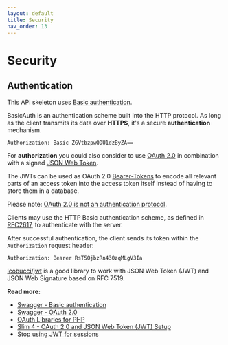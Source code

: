 ```yaml
---
layout: default
title: Security
nav_order: 13
---
```


# Security

## Authentication

This API skeleton uses [Basic authentication](https://en.wikipedia.org/wiki/Basic_access_authentication).

BasicAuth is an authentication scheme built into the HTTP protocol. 
As long as the client transmits its data over **HTTPS**, 
it's a secure **authentication** mechanism.  

```
Authorization: Basic ZGVtbzpwQDU1dzByZA==
```

For **authorization** you could also consider to use [OAuth 2.0](https://oauth.net/2/) in combination with a signed [JSON Web Token](https://oauth.net/2/jwt/).

The JWTs can be used as OAuth 2.0 [Bearer-Tokens](https://oauth.net/2/bearer-tokens/) to encode all relevant parts of an access token into the access token itself instead of having to store them in a database.

Please note: [OAuth 2.0 is not an authentication protocol](https://oauth.net/articles/authentication/).

Clients may use the HTTP Basic authentication scheme, as defined in [RFC2617](https://tools.ietf.org/html/rfc2617),
to authenticate with the server.

After successful authentication, the client sends its token within the `Authorization` request header:

```
Authorization: Bearer RsT5OjbzRn430zqMLgV3Ia
```

[lcobucci/jwt](https://github.com/lcobucci/jwt) is a good library to work with JSON Web Token (JWT) 
and JSON Web Signature based on RFC 7519.

**Read more:** 

* [Swagger - Basic authentication](https://swagger.io/docs/specification/authentication/basic-authentication/)
* [Swagger - OAuth 2.0](https://swagger.io/docs/specification/authentication/oauth2/)
* [OAuth Libraries for PHP](https://oauth.net/code/php/)
* [Slim 4 - OAuth 2.0 and JSON Web Token (JWT) Setup](https://odan.github.io/2019/12/02/slim4-oauth2-jwt.html)
* [Stop using JWT for sessions](http://cryto.net/~joepie91/blog/2016/06/13/stop-using-jwt-for-sessions/)
